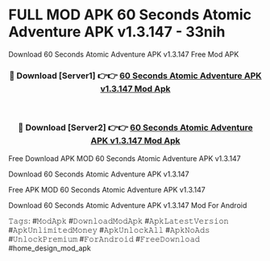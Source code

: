 # FULL MOD APK 60 Seconds Atomic Adventure APK v1.3.147 - 33nih
Download 60 Seconds Atomic Adventure APK v1.3.147 Free Mod APK

<div align="center">
<h3>🔴 Download [Server1] 👉👉 <a href="https://apk-comot.site?title=60_Seconds_Atomic_Adventure_APK_v1.3.147">60 Seconds Atomic Adventure APK v1.3.147 Mod Apk</a></h3><br>

<h3>🔴 Download [Server2] 👉👉 <a href="https://apk-comot.site?title=60_Seconds_Atomic_Adventure_APK_v1.3.147">60 Seconds Atomic Adventure APK v1.3.147 Mod Apk</a></h3>
</div>


Free Download APK MOD 60 Seconds Atomic Adventure APK v1.3.147

Download 60 Seconds Atomic Adventure APK v1.3.147 

Free APK MOD 60 Seconds Atomic Adventure APK v1.3.147 

Download 60 Seconds Atomic Adventure APK v1.3.147 Mod For Android

𝚃𝚊𝚐𝚜: #𝙼𝚘𝚍𝙰𝚙𝚔 #𝙳𝚘𝚠𝚗𝚕𝚘𝚊𝚍𝙼𝚘𝚍𝙰𝚙𝚔 #𝙰𝚙𝚔𝙻𝚊𝚝𝚎𝚜𝚝𝚅𝚎𝚛𝚜𝚒𝚘𝚗 #𝙰𝚙𝚔𝚄𝚗𝚕𝚒𝚖𝚒𝚝𝚎𝚍𝙼𝚘𝚗𝚎𝚢 #𝙰𝚙𝚔𝚄𝚗𝚕𝚘𝚌𝚔𝙰𝚕𝚕 #𝙰𝚙𝚔𝙽𝚘𝙰𝚍𝚜 #𝚄𝚗𝚕𝚘𝚌𝚔𝙿𝚛𝚎𝚖𝚒𝚞𝚖 #𝙵𝚘𝚛𝙰𝚗𝚍𝚛𝚘𝚒𝚍 #𝙵𝚛𝚎𝚎𝙳𝚘𝚠𝚗𝚕𝚘𝚊𝚍 #home_design_mod_apk